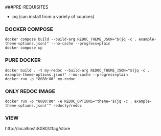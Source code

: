 ###PRE-REQUISITES
- pq (can install from a variety of sources)
### DOCKER COMPOSE
```shell
docker compose build --build-arg REDOC_THEME_JSON="$(jq -c . example-theme-options.json)" --no-cache --progress=plain
docker compose up
```

### PURE DOCKER
```shell
docker build . -t my-redoc --build-arg REDOC_THEME_JSON="$(jq -c . example-theme-options.json)" --no-cache --progress=plain
docker run -p "8080:80" my-redoc
```

### ONLY REDOC IMAGE
```shell
docker run -p "8080:80" -e REDOC_OPTIONS="theme='$(jq -c . example-theme-options.json)'" redocly/redoc
```

### VIEW

http://localhost:8080/#tag/store
